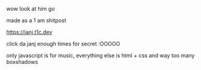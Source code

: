 wow look at him go

made as a 1 am shitpost

https://janj.t1c.dev

click da janj enough times for secret :OOOOO

only javascript is for music, everything else is html + css and way too many boxshadows
